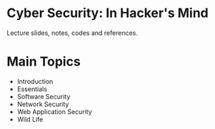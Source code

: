 # Cyber Security: In Hacker's Mind

Lecture slides, notes, codes and references.

# Main Topics

- Introduction
- Essentials
- Software Security
- Network Security
- Web Application Security
- Wild Life
